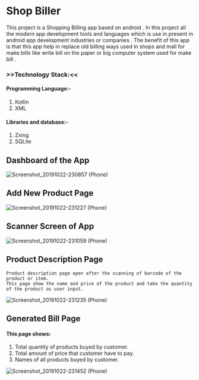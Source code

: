 # Shop Biller
This project is a Shopping Billing app based on android . In this project all the modern app development tools and languages which is use in present in android app development industries or companies . The benefit of this app is that this app help in replace  old billing ways used in shops and mall for make bills like write bill on the paper or big computer system used for make bill . 

### >>Technology Stack:<<
#### Programming Language:-
 1. Kotlin
 2. XML

#### Libraries and database:-
  1. Zxing
  2. SQLite
 
## Dashboard of the App
![Screenshot_20191022-230857 (Phone)](https://user-images.githubusercontent.com/48363301/109134209-d13c3a00-777b-11eb-9aac-6ea287727633.jpg)

## Add New Product Page
![Screenshot_20191022-231227 (Phone)](https://user-images.githubusercontent.com/48363301/109134322-ea44eb00-777b-11eb-967e-996cce6feb9d.jpg)

## Scanner Screen of App
![Screenshot_20191022-231059 (Phone)](https://user-images.githubusercontent.com/48363301/109134713-5889ad80-777c-11eb-92a6-b0a61f8bf392.jpg)

## Product Description Page 
```
Product description page open after the scanning of barcode of the product or item.
This page show the name and price of the product and take the quantity of the product as user input.
```
![Screenshot_20191022-231235 (Phone)](https://user-images.githubusercontent.com/48363301/109158561-892c1000-7799-11eb-8908-ae4c41deee93.jpg)

## Generated Bill Page 
  #### This page shows:
  1. Total quantity of products buyed by customer. 
  2. Total amount of price that customer have to pay.
  3. Names of all products buyed by customer.
  
  ![Screenshot_20191022-231452 (Phone)](https://user-images.githubusercontent.com/48363301/109160254-8fbb8700-779b-11eb-8aa2-12e7175ad226.jpg)
